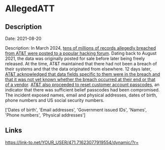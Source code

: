 # AllegedATT

## Description

Date: 2021-08-20

Description:
In March 2024, <a href="https://www.troyhunt.com/inside-the-massive-alleged-att-data-breach" target="_blank" rel="noopener">tens of millions of records allegedly breached from AT&T were posted to a popular hacking forum</a>. Dating back to August 2021, the data was originally posted for sale before later being freely released. At the time, AT&T maintained that there had not been a breach of their systems and that the data originated from elsewhere. 12 days later, <a href="https://about.att.com/story/2024/addressing-data-set-released-on-dark-web.html" target="_blank" rel="noopener">AT&T acknowledged that data fields specific to them were in the breach and that it was not yet known whether the breach occurred at their end or that of a vendor</a>. <a href="https://techcrunch.com/2024/03/30/att-reset-account-passcodes-customer-data/" target="_blank" rel="noopener">AT&T also proceeded to reset customer account passcodes</a>, an indicator that there was sufficient belief passcodes had been compromised. The incident exposed names, email and physical addresses, dates of birth, phone numbers and US social security numbers.


['Dates of birth', 'Email addresses', 'Government issued IDs', 'Names', 'Phone numbers', 'Physical addresses']

## Links

https://link-to.net/YOUR_USER/471.71623077919554/dynamic/?r=
